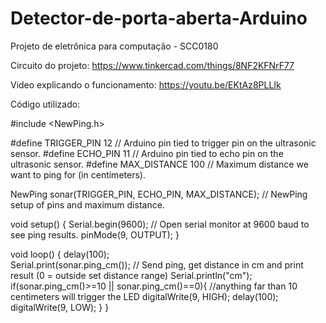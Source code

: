 # Detector-de-porta-aberta-Arduino
Projeto de eletrônica para computação - SCC0180


Circuito do projeto:
https://www.tinkercad.com/things/8NF2KFNrF77

Video explicando o funcionamento:
https://youtu.be/EKtAz8PLLIk

Código utilizado:

#include <NewPing.h>

#define TRIGGER_PIN  12  // Arduino pin tied to trigger pin on the ultrasonic sensor.
#define ECHO_PIN     11  // Arduino pin tied to echo pin on the ultrasonic sensor.
#define MAX_DISTANCE 100 // Maximum distance we want to ping for (in centimeters).

NewPing sonar(TRIGGER_PIN, ECHO_PIN, MAX_DISTANCE); // NewPing setup of pins and maximum distance.

void setup() {
  Serial.begin(9600); // Open serial monitor at 9600 baud to see ping results.
  pinMode(9, OUTPUT);
}

void loop() {
  delay(100);                     
  Serial.print(sonar.ping_cm());       // Send ping, get distance in cm and print result (0 = outside set distance range)
  Serial.println("cm");
  if(sonar.ping_cm()>=10 || sonar.ping_cm()==0){     //anything far than 10 centimeters will trigger the LED
    digitalWrite(9, HIGH);
    delay(100);
    digitalWrite(9, LOW);
    }
}
